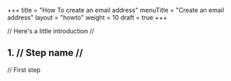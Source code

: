 +++
title = "How To create an email address"
menuTitle = "Create an email address"
layout = "howto"
weight = 10
draft = true
+++

// Here's a little introduction //

## 1. // Step name //

// First step
